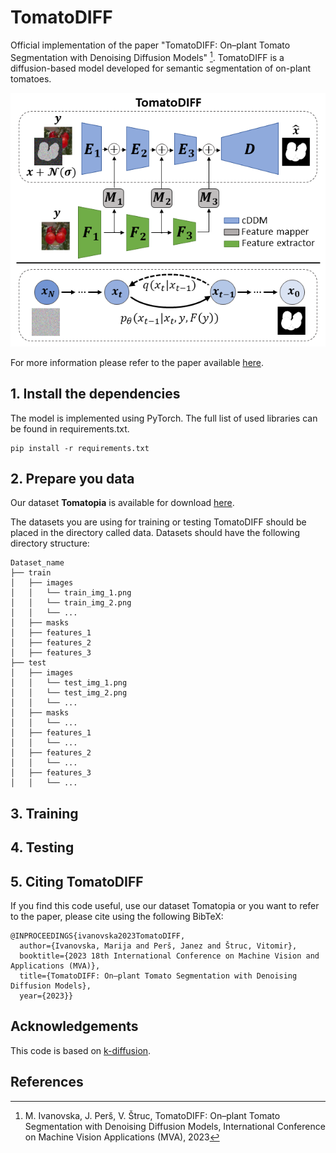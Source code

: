 # TomatoDIFF
Official implementation of the paper "TomatoDIFF: On–plant Tomato Segmentation with Denoising Diffusion Models" [^1].
TomatoDIFF is a diffusion-based model developed for semantic segmentation of on-plant tomatoes. 

![TomatoDIFF](TomatoDIFF.png)

For more information please refer to the paper available [here](https://ieeexplore.ieee.org/document/10215774).

## 1. Install the dependencies
The model is implemented using PyTorch. The full list of used libraries can be found in requirements.txt.
```
pip install -r requirements.txt
```
## 2. Prepare you data
Our dataset **Tomatopia** is available for download [here](https://unilj-my.sharepoint.com/:u:/g/personal/mivanovska_fe1_uni-lj_si/Efx0vR20H0NHmJqZfPOIb1ABEKULOeKKuFL68DwLPh4QeQ?e=nOLwEP).

The datasets you are using for training or testing TomatoDIFF should be placed in the directory called data. Datasets should have the following directory structure:
```
Dataset_name
├── train
│   ├── images
│   │   └── train_img_1.png
│   │   └── train_img_2.png
│   │   └── ...
│   ├── masks
│   ├── features_1
│   ├── features_2
│   ├── features_3
├── test
│   ├── images
│   │   └── test_img_1.png
│   │   └── test_img_2.png
│   │   └── ...
│   ├── masks
│   │   └── ...
│   ├── features_1
│   │   └── ...
│   ├── features_2
│   │   └── ...
│   ├── features_3
│   │   └── ...
```
## 3. Training
## 4. Testing
## 5. Citing TomatoDIFF
If you find this code useful, use our dataset Tomatopia or you want to refer to the paper, please cite using the following BibTeX:
```
@INPROCEEDINGS{ivanovska2023TomatoDIFF,
  author={Ivanovska, Marija and Perš, Janez and Štruc, Vitomir},
  booktitle={2023 18th International Conference on Machine Vision and Applications (MVA)}, 
  title={TomatoDIFF: On–plant Tomato Segmentation with Denoising Diffusion Models}, 
  year={2023}}
```

## Acknowledgements
This code is based on [k-diffusion](https://github.com/crowsonkb/k-diffusion).

## References
[^1]: M. Ivanovska, J. Perš, V. Štruc, TomatoDIFF: On–plant Tomato Segmentation with Denoising Diffusion Models, International Conference on Machine Vision Applications (MVA), 2023
